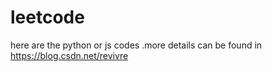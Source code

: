 # leetcode
here are the python or js codes .more details can be found in  https://blog.csdn.net/revivre
